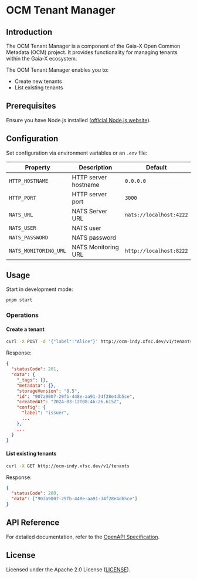# OCM Tenant Manager

## Introduction
The OCM Tenant Manager is a component of the Gaia-X Open Common Metadata (OCM) project. It provides functionality for managing tenants within the Gaia-X ecosystem.

The OCM Tenant Manager enables you to:
- Create new tenants
- List existing tenants

## Prerequisites
Ensure you have Node.js installed ([official Node.js website](https://nodejs.org)).

## Configuration
Set configuration via environment variables or an `.env` file:

| Property | Description | Default |
|---|---|---|
| `HTTP_HOSTNAME` | HTTP server hostname | `0.0.0.0` |
| `HTTP_PORT` | HTTP server port | `3000` |
| `NATS_URL` | NATS Server URL | `nats://localhost:4222` |
| `NATS_USER` | NATS user |  |
| `NATS_PASSWORD` | NATS password |  |
| `NATS_MONITORING_URL` | NATS Monitoring URL | `http://localhost:8222` |

## Usage

Start in development mode:
```bash
pnpm start
```

### Operations

#### Create a tenant

```bash
curl -X POST -d '{"label":"Alice"}' http://ocm-indy.xfsc.dev/v1/tenants
```

Response:

```json
{
  "statusCode": 201,
  "data": {
    "_tags": {},
    "metadata": {},
    "storageVersion": "0.5",
    "id": "907a9007-29fb-448e-aa91-34f28e4db5ce",
    "createdAt": "2024-03-12T08:46:26.615Z",
    "config": {
      "label": "issuer",
      ...
    },
    ...
  }
}
```

#### List existing tenants

```bash
curl -X GET http://ocm-indy.xfsc.dev/v1/tenants
```

Response:
```json
{
  "statusCode": 200,
  "data": ["907a9007-29fb-448e-aa91-34f28e4db5ce"]
}
```

## API Reference
For detailed documentation, refer to the [OpenAPI Specification](openapi.json).

## License
Licensed under the Apache 2.0 License ([LICENSE](LICENSE)).
